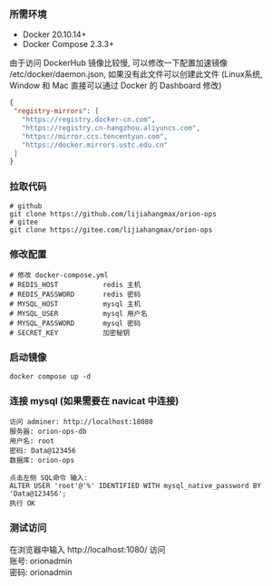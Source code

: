 ### 所需环境

* Docker 20.10.14+
* Docker Compose 2.3.3+

由于访问 DockerHub 镜像比较慢, 可以修改一下配置加速镜像 /etc/docker/daemon.json, 如果没有此文件可以创建此文件 (Linux系统, Window 和 Mac 直接可以通过 Docker 的
Dashboard 修改)

 ```json
 {
  "registry-mirrors": [
    "https://registry.docker-cn.com",
    "https://registry.cn-hangzhou.aliyuncs.com",
    "https://mirror.ccs.tencentyun.com",
    "https://docker.mirrors.ustc.edu.cn"
  ]
}
 ```

### 拉取代码

```
# github
git clone https://github.com/lijiahangmax/orion-ops
# gitee
git clone https://gitee.com/lijiahangmax/orion-ops
```

### 修改配置

```
# 修改 docker-compose.yml
# REDIS_HOST           redis 主机
# REDIS_PASSWORD       redis 密码
# MYSQL_HOST           mysql 主机
# MYSQL_USER           mysql 用户名
# MYSQL_PASSWORD       mysql 密码
# SECRET_KEY           加密秘钥
```

### 启动镜像

```
docker compose up -d
```

### 连接 mysql (如果需要在 navicat 中连接)

```
访问 adminer: http://localhost:18080
服务器: orion-ops-db
用户名: root
密码: Data@123456
数据库: orion-ops

点击左侧 SQL命令 输入:
ALTER USER 'root'@'%' IDENTIFIED WITH mysql_native_password BY 'Data@123456';
执行 OK
```

### 测试访问

在浏览器中输入 http://localhost:1080/ 访问  
账号: orionadmin  
密码: orionadmin  

